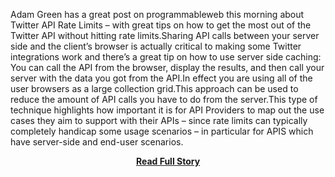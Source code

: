 <p>Adam Green has a great post on programmableweb this morning about Twitter API Rate Limits – with great tips on how to get the most out of the Twitter API without hitting rate limits.Sharing API calls between your server side and the client’s browser is actually critical to making some Twitter integrations work and there’s a great tip on how to use server side caching: 
  You can call the API from the browser, display the results, and then call your server with the data you got from the API.In effect you are using all of the user browsers as a large collection grid.This approach can be used to reduce the amount of API calls you have to do from the server.This type of technique highlights how important it is for API Providers to map out the use cases they aim to support with their APIs – since rate limits can typically completely handicap some usage scenarios – in particular for APIS which have server-side and end-user scenarios.</p>
<center><p><a href="http://www.3scale.net/2012/07/api-rate-limit-kung-fu-the-server-side/" style='padding:25px; font-sze:18px; font-weight: bold;'>Read Full Story</a></p></center>
